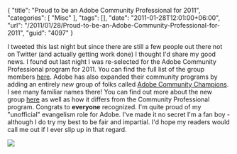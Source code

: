 {
	"title": "Proud to be an Adobe Community Professional for 2011",
	"categories": [
		"Misc"
	],
	"tags": [],
	"date": "2011-01-28T12:01:00+06:00",
	"url": "/2011/01/28/Proud-to-be-an-Adobe-Community-Professional-for-2011",
	"guid": "4097"
}

I tweeted this last night but since there are still a few people out there not on Twitter (and actually getting work done) I thought I'd share my good news. I found out last night I was re-selected for the Adobe Community Professional program for 2011. You can find the full list of the group members <a href="http://blogs.adobe.com/community/2011/01/adobe-community-professionals-2011.html">here</a>. Adobe has also expanded their community programs by adding an entirely <i>new</i> group of folks called <a href="http://blogs.adobe.com/community/2011/01/adobe-community-champions-2011.html">Adobe Community Champions</a>. I see many familiar names there! You can find out more about the new group <a href="http://blogs.adobe.com/community/2011/01/adobe-community-champions-program-launch.html">here</a> as well as how it differs from the Community Professional program. Congrats to <b>everyone</b> recognized. I'm quite proud of my "unofficial" evangelism role for Adobe. I've made it no secret I'm a fan boy - although I do try my best to be fair and impartial. I'd hope my readers would call me out if I ever slip up in that regard. 

<img src="http://www.raymondcamden.com/images/acp_logo.gif" />